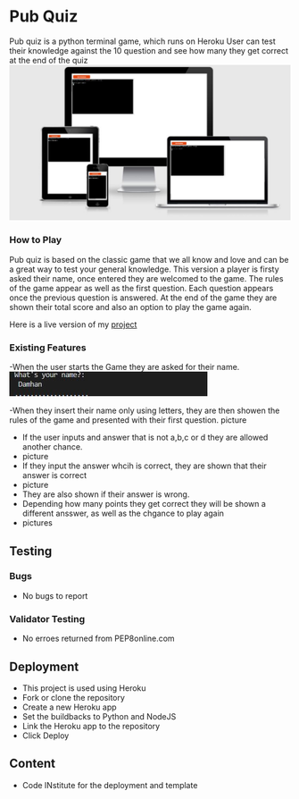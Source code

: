 # Pub Quiz
Pub quiz is a python terminal game, which runs on Heroku
User can test their knowledge against the 10 question and see how many they get correct at the end of the quiz
![Responsive image](https://github.com/Damhan91/Pub-Quiz/blob/main/assets/images/responsive.JPG)

### How to Play
Pub quiz is based on the classic game that we all know and love and can be a great way to test your general knowledge.
This version a player is firsty asked their name, once entered they are welcomed to the game.
The rules of the game appear as well as the first question.
Each question appears once the previous question is answered.
At the end of the game they are shown their total score and also an option to play the game again.

Here is a live version of my [project](https://pub-quiz-python.herokuapp.com/)
### Existing Features
-When the user starts the Game they are asked for their name.
![Intro image](https://github.com/Damhan91/Pub-Quiz/blob/main/assets/images/quiz%20intro.JPG)

-When they insert their name only using letters, they are then showen the rules of the game and presented with their first question.
picture
- If the user inputs and answer that is not a,b,c or d they are allowed another chance.
- picture
- If they input the answer whcih is correct, they are shown that their answer is correct
- picture
- They are also shown if their answer is wrong.
- Depending how many points they get correct they will be shown a different ansswer, as well as the chgance to play again
- pictures


## Testing 



### Bugs
  - No bugs to report

### Validator Testing 
- No erroes returned from PEP8online.com


## Deployment
 - This project is used using Heroku
 - Fork or clone the repository
 - Create a new Heroku app
 - Set the buildbacks to Python and NodeJS 
 - Link the Heroku app to the repository
 - Click Deploy

## Content
 - Code INstitute for the deployment and template

